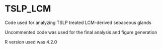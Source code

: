 # TSLP_LCM
Code used for analyzing TSLP treated LCM-derived sebaceous glands

Uncommented code was used for the final analysis and figure generation

R version used was 4.2.0
